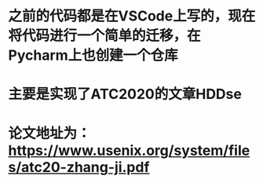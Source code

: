 # 之前的代码都是在VSCode上写的，现在将代码进行一个简单的迁移，在Pycharm上也创建一个仓库
# 主要是实现了ATC2020的文章HDDse
# 论文地址为：https://www.usenix.org/system/files/atc20-zhang-ji.pdf
